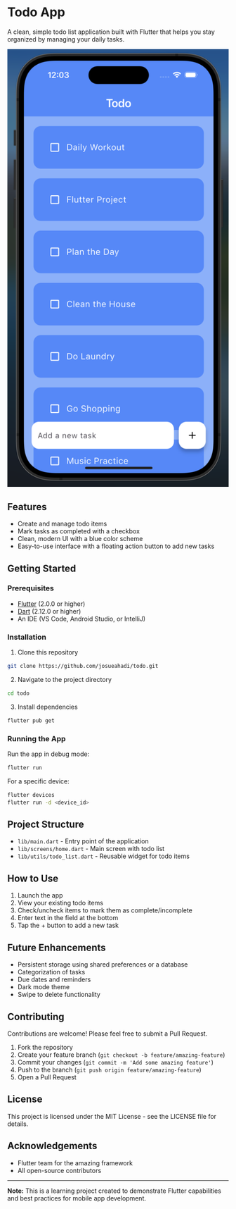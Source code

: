 # Todo App

A clean, simple todo list application built with Flutter that helps you stay organized by managing your daily tasks.

![Todo App Screenshot](assets/app-sceenshot.png)

<!-- Note: Replace with an actual screenshot URL when available -->

## Features

- Create and manage todo items
- Mark tasks as completed with a checkbox
- Clean, modern UI with a blue color scheme
- Easy-to-use interface with a floating action button to add new tasks

## Getting Started

### Prerequisites

- [Flutter](https://docs.flutter.dev/get-started/install) (2.0.0 or higher)
- [Dart](https://dart.dev/get-dart) (2.12.0 or higher)
- An IDE (VS Code, Android Studio, or IntelliJ)

### Installation

1. Clone this repository

```bash
git clone https://github.com/josueahadi/todo.git
```

2. Navigate to the project directory

```bash
cd todo
```

3. Install dependencies

```bash
flutter pub get
```

### Running the App

Run the app in debug mode:

```bash
flutter run
```

For a specific device:

```bash
flutter devices
flutter run -d <device_id>
```

## Project Structure

- `lib/main.dart` - Entry point of the application
- `lib/screens/home.dart` - Main screen with todo list
- `lib/utils/todo_list.dart` - Reusable widget for todo items

## How to Use

1. Launch the app
2. View your existing todo items
3. Check/uncheck items to mark them as complete/incomplete
4. Enter text in the field at the bottom
5. Tap the + button to add a new task

## Future Enhancements

- Persistent storage using shared preferences or a database
- Categorization of tasks
- Due dates and reminders
- Dark mode theme
- Swipe to delete functionality

## Contributing

Contributions are welcome! Please feel free to submit a Pull Request.

1. Fork the repository
2. Create your feature branch (`git checkout -b feature/amazing-feature`)
3. Commit your changes (`git commit -m 'Add some amazing feature'`)
4. Push to the branch (`git push origin feature/amazing-feature`)
5. Open a Pull Request

## License

This project is licensed under the MIT License - see the LICENSE file for details.

## Acknowledgements

- Flutter team for the amazing framework
- All open-source contributors

---

**Note:** This is a learning project created to demonstrate Flutter capabilities and best practices for mobile app development.
